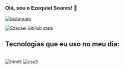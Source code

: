 ### Olá, sou o Ezequiel Soares! 🦆

[![Instagram](https://img.shields.io/badge/Instagram-E4405F?style=for-the-badge&logo=instagram&logoColor=white)](https://instagram.com/ezacael)

![Ezacael GitHub stats](https://github-readme-stats.vercel.app/api?username=Ezacaell&show_icons=true&theme=synthwave)

## Tecnologias que eu uso no meu dia:

<div style= "display: inline_block"> <br>
  <img align="center" alt="html5" src="https://img.shields.io/badge/HTML5-E34F26?style=for-the-badge&logo=html5&logoColor=white"/>
  <img align="center" alt="css3" src="https://img.shields.io/badge/CSS3-1572B6?style=for-the-badge&logo=css3&logoColor=white"/>
</div>
